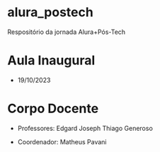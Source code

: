 # alura_postech
Respositório da jornada Alura+Pós-Tech


# Aula Inaugural

- 19/10/2023

# Corpo Docente

- Professores:
Edgard Joseph
Thiago Generoso

- Coordenador:
Matheus Pavani
